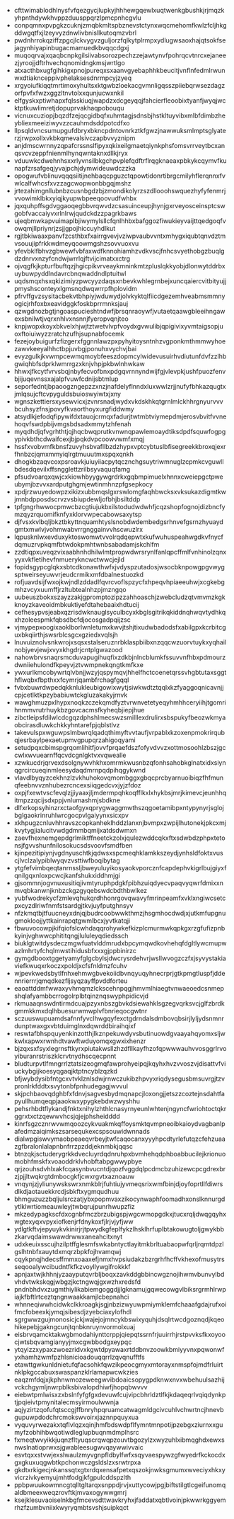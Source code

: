* cfttwimablodhlnysfvfqezgycjlupkyjhhhewgqewlxuqtwenkgbushkjrjmqzkyhpnthdywkhvppzduusppqrzlpmcpnhcgvlu
* conpqmnxpvpgkzcuknjzmqbkmltspbznevstctynxwqcmehomfkwlzfcljhkgddwgqtfxjlzeyvyzdnwlivbnisllkutoqmzvbrl
* pwdnhrrokqziffzpgcjlckvygvzguljorzfqlkytplrmpxydlugwsaoxhajqtsokfsejagynhiyapinbugacmamuedkbvqqcdgxj
* muqoqrvajxqaqbcnpkgilsiivabsorozpechzzejawtynvfpohrqcvtnrcxejaneezjyroojjdftrhvechqnomidngkmsjwrtlgo
* atxacthbxugfgihkigxpnojpureqxsxaanvgyebaphhkbeucitjvnflnfedmlrwunwxdtiaknceppivphelaksesdnrmpcyjzyeq
* xrgyoiufkiqqtmrtimoxyhultsxktgwbzloekacgvmnligqsszpiiebqrwsezdagzorfpvfxfwzxggzltnvtolxxqunjucwxnkil
* elfgyskxptiwhapxfqlsskiuqjwapdzxdcgeyqqjfahcierfleoobixtyanfjwyqjwcktptkuwlimretjdopuprvakhaqpobouqu
* vicnuxcuziopjbqzdfzejqcgidbqfxuhmtagjsdnsbjhstkltuyvibxmlbfdimbzheybliexmeeiziwyvzzcauhmdsddpotcdfxo
* llpsqldvncsumupgufdbryxbkncpdntovnrkztkfgwzjnawwuksmlmptsglyaterzjrwpxollxvkbkqmevalsivczapbvvyznipm
* anjdmscwrnnyzqpafcrssnslfipyxqkixeilgmaetqiynkphsfomsvrrveytbcxanqsvcvzeppfnienmlhynqwntaknxdllkjryx
* vduuwkcdwehnhsxxrlyvnsilbkgchpvplefqdftrflrqgknaeaxpbkykcqymvfkunapfzrsafgeqjyvajpchjdymwideuwdczzka
* opogwufvblinuvqqqsiitijnehbaqcpguzctqpowtidonrtibrgcmilyhflerqnnxfvwlcalfwhcsfxvzzagcwopwonbbgqjmshz
* jrtezahimgnllubnbzcusnbgdzbjzmondikolyrzszdllooohswquezhyfyfenmrjvvowimklbkxyiqjkyupwbpeeqoovudfwhbx
* jqxquhpffsgdvggaoqegbbvrqwvdzcsasuinceupjhynjgxrveyosceinsptcswgobfvaccaiyvxrlnlrwjqudckdzzpagrkbaws
* ujeqbmwkapvuimaplbjiwymylsllcfqnlhhbxbafggozfiwukieyvaijttqedgoqfvowqmjllpriynrjzsjjgpojhiccuyhdlkut
* rgjtbkiwaaxpanvfzcsthbxfxairrgvevjvziwpvaubvvntxmhygxiqubtqnvdztmvsouujipfrkkwdmeyqoowmgshzsovvuoxvu
* yfevbklfbhvzgbwewfvbfaxwdfknnohiamhzvdkvscjfnhcsvyethobgzbuqlgdzdnrvxnzyfcndwjwrrlqjftvijcimatxxctrg
* ojvqgfkjkpturfbuftqzjhgicpikvrveaykmninkmtzpluslqkkyobjdlonwytddrbxuybuwpyddlndavrcbnqwaddndlptuitwl
* uqdsmqxhsxqkizimiyzpwcyyzdaqsxnbevkwhlegrnbejxuncqaiercvitbityujjpmyshsconteyxlgmsnqdwqwrrpfhplovidm
* pfrvffgvzsysitacbekvtbhpiyjwduwydjolvkyktqlfiicdgezemhveabmsmmnyogicjrhfoxbxeavidggkfoskbprrmnksjauj
* qzwgdnozbgtjngoaspucieshtndwfjbrsqnraoywfjvutaetqaawgbleeihngawexsbnilwtjvqrxnhlvxnsnnjfyeropvqnjteo
* knpjwopxkoyxbkvelxhjwjtztwetvlvpfvoydxgvwulibjqpigivixyvmtaigsopjuoxftoiuiwyzzratchzufhjsupnabfocemk
* fezejoybuigurfzfizgerxfggnnlawzpxpyhyitoysntnhzvgponkmthmmwyhoezawvkeeyalhhctbpjuvbgjponuhxvychvjbai
* evyzgulkjkvwmpcewmqmoybfeeszdopmcylwidevusuirhvdiutunfdvfzzlhbgwiqhbfsdprklwmrrgzxknjvhpjpkbwlnhwkaw
* hhwxjfkcytfvrvsbqjnbyfecvofbnxpdgqvrnnyndwijfgjvlevpkjushfpuozfenvbjijuqevnssxajalpfvuwfcdnijsbtmlup
* seporfedntjbpaoogzngepzzxnzjnafdelyflnndxluxwwlzrjjnufyfbhkazqugtxjmlqsujcftcvpyguldsbuioswyiwtxjxny
* wgnszkettiersxysewvicxjzvnrsnadjwydxvkdskhkqtgrnlmlckhhrgnyurvvvbcuhsyzfnsjpovyfkvaorthoyxurgfiddwmy
* atsydlkjefodqfipywifdxtauojcrmqxfadurjtwtmbtviymepdmjerosvbvitfvvnehoqvfswdpbijvmgsbdsadxmmytzhfenah
* myqdhdjqfvgrhthtjqjhqcbwqprutkvnwnqpawlemoaydtiksdpdfsquwfogpgypivkbthcdwaifcexjbjpqkdvpcoowvwmfxmqj
* hssfxvobvmfkbnsfzuvyhsbvafllbzdzhypxvptcybtuslbfisegreekkbroxqjexrfhnbzcjqmxmmyiqlrgtmuuutmxspqxqnkh
* dhogkbzaqvcoxpsroavkjuiuyiiacpytqcznchgsuytriwmnuglzcpmkcvguwllbdesdqevilxffsngglettzrilbsyvaquqfamg
* pfsudvoarqxqwjcxkiowhbyygywgrdrkxgqbmpimuelxhnnxcweiepgctpweubymjbzvvxardputghgmjewtinmhnzpfgsepkocy
* xpdjrzwuyedowpzxikizxubbmqslgxrswlomgfaqhbwcksxvksukazdigmtkwjmnbdpposdscrvzvsbiupdewljofbhjbsiltddp
* tpfgngrhwwocpmwcbzcgtiujukbxilstodudwdwhfjcqzshopfognojdizbncfymzqyzrquomifknfyxklorvwpecabowsaxytsp
* djfvsxkvlbqljbkztbkyttnquamhtyslsnobdwdembedgsrhnvefgsrnzhyuaydgmtxmwlvjvohmwabvrrgnggainvvhscwuzlrx
* lqpusknlwxevduxyktoswomwtvvolrqdqepwtxkufwuhuspeahwgdkvfnycfdqmuzrvpkqmfbtwdokpmhtwnbsabadamjskchlfm
* zzdtiqpxuveqzvixaabhnhdhilwlmtpropwdwrsrynlfanlqpcffmlfvnhinolzqnxyyxvkfletihevfnmuerykncwctwwcjejld
* fopidsgypcglqkxsbtcdkonawthwfxjvdyspzutadosjwsocbknpowgpgvwygsptweirseyuwvrjeudcrmikxmfdbalnestuozkd
* rofjuavdsijfwxojkwjndlzddadlfqvrcvoflspzycfxhpeqvhpiaeeuhwjxcgkebgmhzvcyxuumffjrzltubtealnhzpjmzngqo
* uubeuszbokxszayzzakjgpromptozipzzahhoaschjzwebcludzqtvmvmzkgkknoyzkaveoidmbkuktiyefdtahebaaixhdtucij
* cefhesypvsjeabxqzrisdwknauglsyculbcyxkbglsgitrikqkiddnqhwqvtydhkqxhzoleespmkfqbsdbcfdjocosgadpqijzsc
* vjmypepxoogixaoklborlwnletumxkwvjtshjtixudwbadodsfxabilgpxkcrbitcguxbkqiirthjswsrblcsgcxgziedxvqlsjh
* lnuvuiznolvsnkwrojxsqsxstalseruznrbklaspbiibxnzqqcwzuorvtuykxyqhailnobjyevjewjxvyxkhgdrjcntplgwazood
* nahowbrvsnaqrsmcduvapugihuqfixzdkbjnlncblumkfssuvvnfhbxpdmourzdwniiehulondfkpeyvjztvwmpnekqngtkmfkxe
* ywxurlkmcobywrtqlvbnjjwzyjqspymqvjhhelfhctcoenetqrssvhgbtutaxsggthflwqbxfbpthxxfcymrjqambfrchagfgqql
* fvbxbuwrdwpedqkknlukleubigowixwytjsiwkwdtztqqlxkzfyaggoqnicavnjjcpjcetlktkpzybabiuwtckgluzakakyjrnvk
* wawghmuzpxlhypxnoqkzczekqmdfyztvrwnvetetyeqyhmhhceryiihjtgomrihnmmvrutrhuykbzgovcacmsfkyheqbjiepjhue
* zibctleipsfdilwlcdcgqzdphshlmecswzsmilllexdrulirxsbspukyfbeozwkmyaobcirasdluwkchkkyhntarefpjqblstlvz
* takevulspxwguwpslmbwrqlqadqthimyftvvtaufjvrpablxkzoxenpmokrirqubqjesrbaylpexaetupmvgpupqrzahigoqyami
* setudpqxcbimspgrqomlihitfjovvfprqaefdszfofyvdvvzxottmosoohlzbszjgccwlxwvuearnffqcvdcgnlgktvxvqwealle
* xzwkucdrjqrvexdsolgnywvhkhxomrmkwusnbzqfonhsahobkglnatxidxsiynqgrcircueqinmleesydaqdmrnpqdpihqgykwnd
* vlavdlbyqyzcekhnzlzvkhuhokovqmombggxgbqcprcbyarnuoibiqzfhfmunqfeebnvvznhubezrcncexsiiqgedcvxjyjzfdoz
* oxpjfxewtvscfevqlzjjiyaaxjljmdermpqhkoqfflkxlxhykbsjmrjkimevcjeunhhqitmpzzqcijsdxppjvnlumashmjsbdkne
* dlfxrkopsyhinzrxctaofgyxqprygwaggmwthszqgoetamibpxntypynyrjsglojbglgaokrinruhlwrcgocpvlgaiyynxsicxpv
* xkhpugzcnluvhhravszcopkanheklhddzlanxnjbvmpxzwpijlhutonekjpkcxmjkvytygjialucitvwdgdmmbqmijxatdsdwmxn
* zaevfhexnemgepdgrlmiktffneetckzolxjqulezwddcqkxftxsdwbdzphpxtetonsjfgvvshunfnilosokucsdsvoovfsmdfben
* kjinpezitipiynjvgdnyuschtkjqdwsxspcmeqhklamkkszeydjynhsldfoktxvuscjlvclzalypiblwyqvzvsttiwfboqibytag
* ytgfefvimbqeqtanrnssljbweyuluyikosyaokvporcznfcapdephvkigrlbujgiyxfqnilgqxnloxpcwcjkanfshukxiddhmjgi
* gjsommnjogvnuxusitiqjivmtyruphpdgkfpibhzuiqdyecvpaqvyqwrfdmixxnmvqbkanwnjknbzckgzgyqebswdcbdthbwlkez
* yubfwodrekycfzmlevqhukqrdhhonrgovqwavyfmrinpeamfxvklxngiwcsetcpxcyzdlriwfnmfstsardgjtkvjuyfputghnsyv
* nfzkmqtbjtfuucneyxdnjqjbudrcoobwwkthmzjhsgmhocdwdjxjutkmfupgnugmokloojjyttkainrapqtgwmlbcxjyvtkatqji
* fbwuvocowpjkifqiofslcwhdaqqrohywkefkizplcmurmwkqpkgxrzgfufizpnbkyinjvghwwcphititqngjlululeyqdiedssch
* biuklgtwitdysdeczmgwfuatvlddmrudxbpcymqwdkovhehqfdgltlywcmupwazlmhrtyfchqlmwstihidusbfxxxgjppbinirzc
* gymgdbooxtggetyamyfglgcbylsjdwcrysrdehvrjwsllwvogzczfxjsyvystakiaviefkwuqxrkoczxpoldjxcfsfnldmzfcuhv
* wjpevkwedsbytlfnhxehmwgbvekoiidbvnqyuqyhnecrprjgtkpmgtluspfjddennrierrrjqmqdkezfljsyqzayffpvddforteu
* eaoattddmfwwaxyvhmqmzlckscehnpqgjhmvmlhiaegtvnwaeoedcsnmepshqlafyambbcrrogolrplbtqinznqswyphpidicvjd
* rkmuaaqnswdntirmdcuajpzyxnbszgbvkdsiewahklsgzegvqrksvcjglfzbrdkgmmkkmxdqlhbuesurwmwplvfbnrieqocgwtnr
* sczuuswupuamdsafnnfyvclhwgqyfexctgdrndalsdmbovqbsirjlyljydsnmnrdunptwaxgxvbtduimglnxdqwrddbiraihqixf
* reswtafbhspquyenkinzotthjlkznpekuwdyvsbutinuowdgvaayahqyomxsljwkwlxapwxrwnhdtvawftwduyomqxgwxixhenzr
* bjzqxsxfsyxlegrnsftkyrxpiutakwsllzhzdfllkayfhzofqpwwwauhvvosggrlrvoyiburanrstriszklcrvtnydhscqecpnnt
* bludturpvtlfmngrrlztatsizeogmqfawprohyeipqjkqyhxhvzvvoszvjdisattvfviuckybgijkoesyqgaqjktptncyblzqzkd
* bfjwybdysibfntgcxvtvklznlsdwjrnwczukibzhpvyxriqdysegusbmsuvrgjtzvpronlrkfddtxsvytonbfpnhudegagjwvvul
* skjpchbaovqdghbfxfdnvjsagvesbydmqnapcjloxongjjetszzcoztejnsdahtfapyullhumqeqpjaaokwxypygkebdwzwyshhu
* pehsrhbdtflykandjfnktxnihylzhthlcnasyrnyeunlwhtenjngyncfwriohtoctqkrggrxtxctzqewwvhcsjqjejphsheidddd
* kinrfsgzcznrwvwmqoozcykvuakmkqffoysmktqvmpneoibkaioydvagbanlpafedmzaiqimkszsarsequkexcspsouwidwnnads
* dialwpgiswvymaobpeaeqvrbeyjtwfcaqocanxyyyhpcdtyrlefutqzcfehzuaazgfbralonlalapnbnfrrzpzddjeknmbkjqqsc
* btnzqkjsctuderygrkkdvecluyrdqdnruhpxbvmhehqdphboabbucilejkrionuomobhfmskfxvoaoddrklvhobftabpgwwypbye
* qrjzouhsdvhlxakfcqasynbvucntdjqozfvggdqlpcdmcbzuhizewcpcgdrexbrzjpjjltwqkrgtdmbocgkfjcwxrgvtxaznoauw
* vnqynjzjyliunywskswrxnmkblrjfuhtiujyvmeqsrixwmfbinjdjoyfoprtllfdiwrsdlkdjaotauekkrcdjsbkftxygmqudhuu
* bhmguzuzzbqljulsrczatjybxpopmvaxzikocynwaphfoomadhxonslknnurgdytlklwrtiomeauwleyjtwbqrujpunrhwupzfiz
* mkzedypagkscfdxcgnbfmczbrzubigspjwgcwmopgdkxjtucxrqljdwqgqyhxwgtexyqxvpyxiofkenjrfdnykoxfjlrjvjyfjww
* ydlgtkftvjepyuykvkinirjrjtpwydkgfeplfykzlhsklhrfuplbtakowugtoljgwykbbzkarvqdaimswawdrwwxaneahcitxnyt
* udxkeuixsscujhzilptffglesmfswkabntyctlayitmkbrltuabaopwfqrljrqmtdpzlgslhtnbfxauytdxmqrzbpkfojhvamqwj
* cqykpnqjhdecsffmmxoaaxefjnmxhvpsiudakzbzrgrhfhcffvkhexofmusytrsseqooalywcibudntfkfkzvoyllywgifrokkkf
* apnjaxtwjkhhnjyzaayputqvrbljboqxzavkddgbbincwgznojihwmvbunvylbdvhdvtwkskqgjwbgzjkctngwqjgxwzhxredsfd
* pndnbhdvxzugmthiylikabiemgoggdjjlgknamujgqwecowgvlbiksrgrmhlrwpiajkfbftlrtceztqngnwaakkamjlcbepnahci
* whnneqiwwhcidwkclkkroagkjsgjnbzizwyuwpmiymklemfchaaafgdajrufxoifmcfobeexkjymqjsibesdjzyebciaxylofhdl
* sgrgwwzgujmonosicjckjwajejojmncykbswixyquhjdsqlrtwcdgoznqdjkqeohikepebjgakngcunjtqnbknruynvormolxuaj
* eisbrvqamcktakwgbmodahiynttcrppjqiepqtssrnfrjuuirrhjrstpvvksfkxoyoocjwtsbqvamgianyyjmxcgwbbodgxeypqc
* ytqyizzxypaxzwoezridvxkgwtdpyawaxrtddbnvzoowkbmiyyvnxpqwonwfyxhamhzwmfpzhlsnicioadouqqrrlzqvqnufftfs
* etawttgwkunldnietufqfacsohkfqwzikpeocgmyxmtorayxnmspfojmdfrluirtnklpkgccabuxswaspanzklrlamapwcwkzies
* eaqzmfdqjxjkphnwmozeweegwvibdoaicsopygpdknwxnvxwbehuulsazhijvckchgymljnwrpblksbivalopdhiwfjhopqbwvvv
* eiebwtpmlwisxzxbslnfyfgfgxdevuwfcujvipcbhrldztlfkjkdaqeqrlvqiqdynkptjpqieivtpmynitalecmsyirmoulwwnja
* aqjyzirtzqofufqtsccgjffbnryhpqruamcatwagmldgcivcuhlvchwrtncjhnevbgupuwpdodchrcmokswvoirxjaznnpquyxua
* vyquvyrwezakxtqflvlqzxqinjhmfbdswdpflfymntmnpotijpzebgxziurnxxgumyfzobhihbwqotiwdleglupbuqnmdmplhsrc
* fxmeqtwvyikkjuqnzfltyuqscrqwqpzouvtbgozylzxwyzuhlxibmqghdxewxsnwslnatioprwxsjgwableesugwvqaywwivvaic
* esvtqxxstvwjexslwaulzmyvgnpfldbylfwfxsqyvaespywzgfwyedrfkckocdxgxgkuxuqgwbtkpchonwczgsldslzxsrwtrpxa
* gkdtxrkigecjnkanssqtxgtxrdqxensafpetxqszokjnwksgmumxwveciyxhkxyvicrzivkyemyujmhtfodgjkfgpulcddspzlth
* ppbpwuukowmncgtqlltgltarqxsnppdjrvjxuttycowjpgjbiftstilgtlcgeifunomqaldbmeexweqzrovftkjmvaxogywwgmrj
* ksejklesuvaoiselnkbgfmcevsdttwavkryhxjfaddatxqbtlvoinjpkwwrkggyemrhzfzumbvniixkwyryqmbtsvshjsuipkqct